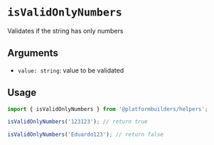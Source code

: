 # `isValidOnlyNumbers`

Validates if the string has only numbers

## Arguments

- `value: string`: value to be validated

## Usage

```jsx
import { isValidOnlyNumbers } from '@platformbuilders/helpers';

isValidOnlyNumbers('123123'); // return true

isValidOnlyNumbers('Eduardo123'); // return false
```
